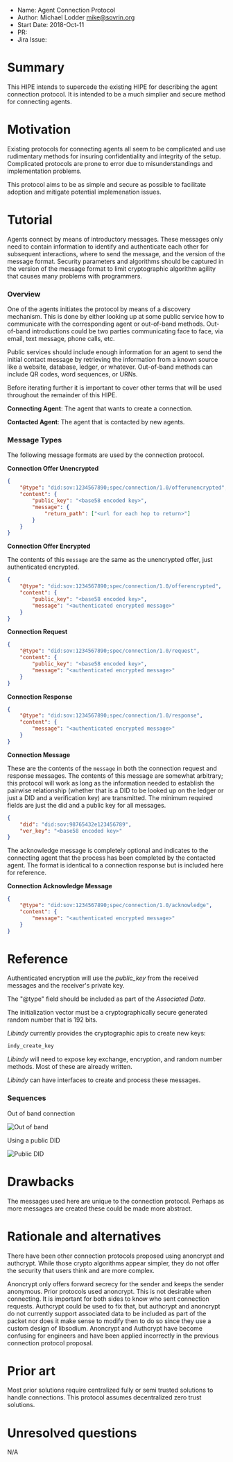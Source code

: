 - Name: Agent Connection Protocol
- Author: Michael Lodder <mike@sovrin.org>
- Start Date: 2018-Oct-11
- PR:
- Jira Issue:

# Summary
[summary]: #summary

This HIPE intends to supercede the existing HIPE for describing the agent connection protocol.
It is intended to be a much simplier and secure method for connecting agents.

# Motivation
[motivation]: #motivation

Existing protocols for connecting agents all seem to be complicated and use rudimentary methods for insuring confidentiality and integrity of the setup. Complicated protocols are prone to error due to misunderstandings and implementation problems.

This protocol aims to be as simple and secure as possible to facilitate adoption and mitigate potential implemenation issues.

# Tutorial
[tutorial]: #tutorial

Agents connect by means of introductory messages. These messages only need to contain information to identify and authenticate each other for subsequent interactions, where to send the message, and the version of the message format. Security parameters and algorithms should be captured in the version of the message format to limit cryptographic algorithm agility that causes many problems with programmers.

### Overview

One of the agents initiates the protocol by means of a discovery mechanism. This is done by either looking up at some public service how to communicate with the corresponding agent or out-of-band methods. Out-of-band introductions could be two parties communicating face to face, via email, text message, phone calls, etc.

Public services should include enough information for an agent to send the initial contact message by retrieving the information from a known source like a website, database, ledger, or whatever. Out-of-band methods can include QR codes, word sequences, or URNs.

Before iterating further it is important to cover other terms that will be used throughout the remainder of this HIPE.

**Connecting Agent**: The agent that wants to create a connection.

**Contacted Agent**: The agent that is contacted by new agents.

### Message Types

The following message formats are used by the connection protocol.

**Connection Offer Unencrypted**
```json
{
    "@type": "did:sov:1234567890;spec/connection/1.0/offerunencrypted",
    "content": {
        "public_key": "<base58 encoded key>",
        "message": {
            "return_path": ["<url for each hop to return>"]
        }
    }
}
```

**Connection Offer Encrypted**

The contents of this `message` are the same as the unencrypted offer, just authenticated encrypted.
```json
{
    "@type": "did:sov:1234567890;spec/connection/1.0/offerencrypted",
    "content": {
        "public_key": "<base58 encoded key>",
        "message": "<authenticated encrypted message>"
    }
}
```

**Connection Request**
```json
{
    "@type": "did:sov:1234567890;spec/connection/1.0/request",
    "content": {
        "public_key": "<base58 encoded key>",
        "message": "<authenticated encrypted message>"
    }
}
```

**Connection Response**
```json
{
    "@type": "did:sov:1234567890;spec/connection/1.0/response",
    "content": {
        "message": "<authenticated encrypted message>"
    }
}
```

**Connection Message**

These are the contents of the `message` in both the connection request and response messages. The contents of this
message are somewhat arbitrary; this protocol will work as long as the information needed to establish the pairwise
relationship (whether that is a DID to be looked up on the ledger or just a DID and a verification key) are
transmitted. The minimum required fields are just the did and a public key for all messages.
```json
{
    "did": "did:sov:98765432e123456789",
    "ver_key": "<base58 encoded key>"
}
```

The acknowledge message is completely optional and indicates to the connecting agent that the process has been completed
by the contacted agent. The format is identical to a connection response but is included here for reference.


**Connection Acknowledge Message**
```json
{
    "@type": "did:sov:1234567890;spec/connection/1.0/acknowledge",
    "content": {
        "message": "<authenticated encrypted message>"
    }
}
```

# Reference
[reference]: #reference
Authenticated encryption will use the *public_key* from the received messages and the receiver's private key.

The "@type" field should be included as part of the *Associated Data*.

The initialization vector must be a cryptographically secure generated random number that is 192 bits.

*Libindy* currently provides the cryptographic apis to create new keys:
```rust
indy_create_key
```

*Libindy* will need to expose key exchange, encryption, and random number methods. Most of these are already written.

*Libindy* can have interfaces to create and process these messages.

### Sequences
Out of band connection

![Out of band](out-of-band.png)

Using a public DID

![Public DID](public-did.png)

# Drawbacks
[drawbacks]: #drawbacks

The messages used here are unique to the connection protocol. Perhaps as more messages
are created these could be made more abstract.

# Rationale and alternatives
[alternatives]: #alternatives

There have been other connection protocols proposed using anoncrypt and
authcrypt. While those crypto algorithms appear simpler, they do not
offer the security that users think and are more complex.

Anoncrypt only offers forward secrecy for the sender and keeps the sender
anonymous. Prior protocols used anoncrypt. This is not desirable when
connecting. It is important for both sides to know who sent connection
requests. Authcrypt could be used to fix that, but authcrypt and anoncrypt do not
currently support associated data to be included as part of the packet nor
does it make sense to modify then to do so since they use a custom design
of libsodium. Anoncrypt and Authcrypt have become confusing for engineers
and have been applied incorrectly in the previous connection protocol proposal.

# Prior art
[prior-art]: #prior-art

Most prior solutions require centralized fully or semi trusted solutions
to handle connections. This protocol assumes decentralized zero trust solutions.

# Unresolved questions
[unresolved]: #unresolved-questions
N/A
